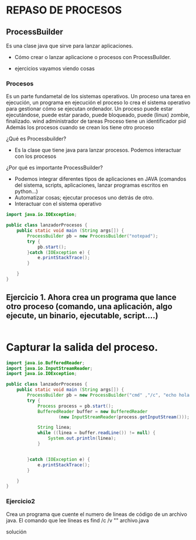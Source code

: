 # REPASO DE PROCESOS

## ProcessBuilder

Es una clase java que sirve para lanzar aplicaciones.

* Cómo crear o lanzar aplicacione o procesos con ProcessBuilder.

*  ejercicios vayamos viendo cosas

### Procesos

Es un parte fundametal de los sistemas operativos. Un proceso una tarea en ejecución, un programa en ejecución
el proceso lo crea el sistema operativo para gestionar cómo se ejecutan ordenador.
Un proceso puede estar ejecutándose, puede estar parado, puede bloqueado, puede (linux) zombie, finalizado.
wind administrador de tareas
Proceso tiene un identificador pid
Además los procesos cuando se crean los tiene otro proceso

¿Qué es Processbuilder?

* Es la clase que tiene java para lanzar procesos. Podemos interactuar con los procesos

¿Por qué es importante ProcessBuilder?

* Podemos integrar diferentes tipos de aplicaciones en JAVA (comandos del sistema, scripts, aplicaciones, lanzar programas escritos en python...)
* Automatizar cosas; ejecutar procesos uno detrás de otro.
* Interactuar con el sistema operativo

```java
import java.io.IOException;

public class lanzadorProcesos {
    public static void main (String args[]) {
        ProcessBuilder pb = new ProcessBuilder("notepad");
        try {
            pb.start();
        }catch (IOException e) {
            e.printStackTrace();
        }

    }
}

```

## Ejercicio 1. Ahora crea un programa que lance otro proceso (comando, una aplicación, algo ejecute, un binario, ejecutable, script....)

```java

```

# Capturar la salida del proceso.


```java
import java.io.BufferedReader;
import java.io.InputStreamReader;
import java.io.IOException;

public class lanzadorProcesos {
    public static void main (String args[]) {
        ProcessBuilder pb = new ProcessBuilder("cmd" ,"/c", "echo hola que ase!!");
        try {
            Process process = pb.start();
            BufferedReader buffer = new BufferedReader
                    (new InputStreamReader(process.getInputStream()));

            String linea;
            while ((linea = buffer.readLine()) != null) {
                System.out.println(linea);
            }


        }catch (IOException e) {
            e.printStackTrace();
        }

    }
}

```

### Ejercicio2

Crea un programa que cuente el numero de lineas de código de un archivo java. El comando que lee líneas es find /c /v "" archivo.java

solución
```java

```
  
